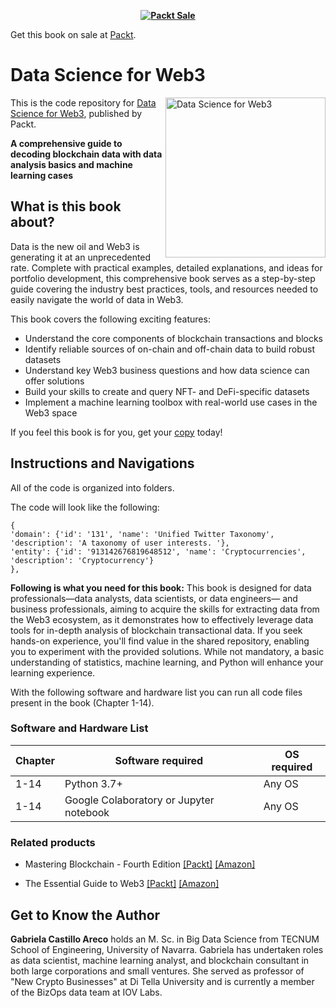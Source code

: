 
<b><p align='center'>[![Packt Sale](https://static.packt-cdn.com/assets/images/image.jpeg)](https://www.packtpub.com/)</p></b>Get this book on sale at [Packt](https://www.packtpub.com/).

# Data Science for Web3

<a href="https://www.packtpub.com/product/data-science-for-web3/9781837637546"><img src="https://m.media-amazon.com/images/W/MEDIAX_792452-T2/images/I/81FLyVAX8eL._SL1500_.jpg" alt="Data Science for Web3" height="256px" align="right"></a>

This is the code repository for [Data Science for Web3](https://www.packtpub.com/product/data-science-for-web3/9781837637546), published by Packt.

**A comprehensive guide to decoding blockchain data with data analysis basics and machine learning cases**

## What is this book about?

Data is the new oil and Web3 is generating it at an unprecedented rate. Complete with practical examples, detailed explanations, and ideas for portfolio development, this comprehensive book serves as a step-by-step guide covering the industry best practices, tools, and resources needed to easily navigate the world of data in Web3.

This book covers the following exciting features: 
* Understand the core components of blockchain transactions and blocks
* Identify reliable sources of on-chain and off-chain data to build robust datasets
* Understand key Web3 business questions and how data science can offer solutions
* Build your skills to create and query NFT- and DeFi-specific datasets
* Implement a machine learning toolbox with real-world use cases in the Web3 space

If you feel this book is for you, get your [copy](https://www.amazon.in/Data-Science-Web3-comprehensive-blockchain/dp/1837637547/ref=sr_1_1?keywords=Data+Science+for+Web3&sr=8-1) today!

## Instructions and Navigations
All of the code is organized into folders.

The code will look like the following:
```
{
'domain': {'id': '131', 'name': 'Unified Twitter Taxonomy', 'description': 'A taxonomy of user interests. '},
'entity': {'id': '913142676819648512', 'name': 'Cryptocurrencies', 'description': 'Cryptocurrency'}
},
```

**Following is what you need for this book:**
This book is designed for data professionals—data analysts, data scientists, or data engineers— and business professionals, aiming to acquire the skills for extracting data from the Web3 ecosystem, as it demonstrates how to effectively leverage data tools for in-depth analysis of blockchain transactional data. If you seek hands-on experience, you'll find value in the shared repository, enabling you to experiment with the provided solutions. While not mandatory, a basic understanding of statistics, machine learning, and Python will enhance your learning experience.


With the following software and hardware list you can run all code files present in the book (Chapter 1-14).

### Software and Hardware List

| Chapter  | Software required                                                                    | OS required                        |
| -------- | -------------------------------------------------------------------------------------| -----------------------------------|
|  	1-14	   |  Python 3.7+ 	                                 			  | Any OS | 		
|  	1-14	   |  Google Colaboratory or Jupyter notebook 	                                 			  | Any OS | 		

### Related products <Other books you may enjoy>
* Mastering Blockchain - Fourth Edition [[Packt]](https://www.packtpub.com/product/mastering-blockchain-fourth-edition/9781803241067) [[Amazon]](https://www.amazon.in/Mastering-Blockchain-technical-blockchain-cryptography/dp/1803241063/ref=tmm_pap_swatch_0?_encoding=UTF8&sr=8-1)
  
* The Essential Guide to Web3  [[Packt]](https://www.packtpub.com/product/the-essential-guide-to-web3/9781801813471) [[Amazon]](https://www.amazon.in/Essential-Guide-Web3-distributed-applications/dp/1801813477/ref=tmm_pap_swatch_0?_encoding=UTF8&sr=8-1)
  
## Get to Know the Author
**Gabriela Castillo Areco** holds an M. Sc. in Big Data Science from TECNUM School of Engineering, University of Navarra. Gabriela has undertaken roles as data scientist, machine learning analyst, and blockchain consultant in both large corporations and small ventures. She served as professor of "New Crypto Businesses" at Di Tella University and is currently a member of the BizOps data team at IOV Labs.
